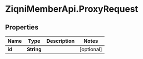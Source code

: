 # ZiqniMemberApi.ProxyRequest

## Properties

Name | Type | Description | Notes
------------ | ------------- | ------------- | -------------
**id** | **String** |  | [optional] 


